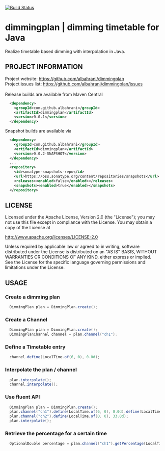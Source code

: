 [![Build Status](https://travis-ci.org/albahrani/dimmingplan.svg?branch=master)](https://travis-ci.org/albahrani/dimmingplan)
# dimmingplan | dimming timetable for Java
Realize timetable based dimming with interpolation in Java.

## PROJECT INFORMATION

Project website: https://github.com/albahrani/dimmingplan <br />
Project issues list: https://github.com/albahrani/dimmingplan/issues <br />
<br />
Release builds are available from Maven Central
```xml
  <dependency>
    <groupId>com.github.albahrani</groupId>
    <artifactId>dimmingplan</artifactId>
    <version>0.0.1</version>
  </dependency>
```

Snapshot builds are available via
```xml
  <dependency>
    <groupId>com.github.albahrani</groupId>
    <artifactId>dimmingplan</artifactId>
    <version>0.0.2-SNAPSHOT</version>
  </dependency>
  ...
  <repository>
    <id>sonatype-snapshots-repo</id>
    <url>https://oss.sonatype.org/content/repositories/snapshots</url>
    <releases><enabled>false</enabled></releases>
    <snapshots><enabled>true</enabled></snapshots>
  </repository>
```

## LICENSE
 Licensed under the Apache License, Version 2.0 (the "License");
 you may not use this file except in compliance with the License.
 You may obtain a copy of the License at

 http://www.apache.org/licenses/LICENSE-2.0
  
 Unless required by applicable law or agreed to in writing, software
 distributed under the License is distributed on an "AS IS" BASIS,
 WITHOUT WARRANTIES OR CONDITIONS OF ANY KIND, either express or implied.
 See the License for the specific language governing permissions and
 limitations under the License.

## USAGE
### Create a dimming plan
```Java
  DimmingPlan plan = DimmingPlan.create();
```
### Create a Channel
```Java
  DimmingPlan plan = DimmingPlan.create();
  DimmingPlanChannel channel = plan.channel("ch1");
```
### Define a Timetable entry
```Java
  channel.define(LocalTime.of(6, 0), 0.0d);		
```
### Interpolate the plan / channel
```Java
  plan.interpolate();
  channel.interpolate();
```
### Use fluent API
```Java
  DimmingPlan plan = DimmingPlan.create();
  plan.channel("ch1").define(LocalTime.of(6, 0), 0.0d).define(LocalTime.of(12, 0), 100.0d).define(LocalTime.of(21, 0), 0.0d);
  plan.channel("ch2").define(LocalTime.of(0, 0), 33.0d);        
  plan.interpolate();
```
### Retrieve the percentage for a certain time
```Java
  OptionalDouble percentage = plan.channel("ch1").getPercentage(LocalTime.of(6, 0));
```
